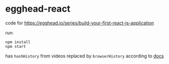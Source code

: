 # egghead-react

code for https://egghead.io/series/build-your-first-react-js-application

run:

```
npm install
npm start
```

has `hashHistory` from videos replaced by `browserHistory` according to [docs](https://github.com/reactjs/react-router/blob/master/docs/guides/Histories.md#browserhistory)
